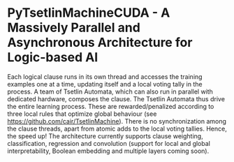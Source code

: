 # PyTsetlinMachineCUDA - A Massively Parallel and Asynchronous Architecture for Logic-based AI 

Each logical clause runs in its own thread and accesses the training examples one at a time,  updating itself and a local voting tally in the process. A team of Tsetlin Automata, which can also run in parallel with dedicated hardware, composes the clause.  The Tsetlin Automata thus drive the entire learning process. These are rewarded/penalized according to three local rules that optimize global behaviour (see https://github.com/cair/TsetlinMachine). There is no synchronization among the clause threads, apart from atomic adds to the local voting tallies. Hence, the speed up! The architecture currently supports clause weighting, classification, regression and convolution (support for local and global interpretability, Boolean embedding and multiple layers coming soon).
